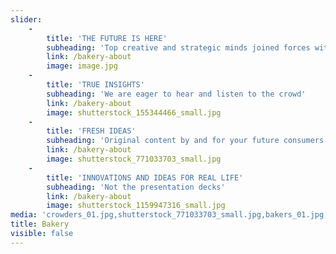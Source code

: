 ```yaml
---
slider:
    -
        title: 'THE FUTURE IS HERE'
        subheading: 'Top creative and strategic minds joined forces with the largest crowd of consumers'
        link: /bakery-about
        image: image.jpg
    -
        title: 'TRUE INSIGHTS'
        subheading: 'We are eager to hear and listen to the crowd'
        link: /bakery-about
        image: shutterstock_155344466_small.jpg
    -
        title: 'FRESH IDEAS'
        subheading: 'Original content by and for your future consumers'
        link: /bakery-about
        image: shutterstock_771033703_small.jpg
    -
        title: 'INNOVATIONS AND IDEAS FOR REAL LIFE'
        subheading: 'Not the presentation decks'
        link: /bakery-about
        image: shutterstock_1159947316_small.jpg
media: 'crowders_01.jpg,shutterstock_771033703_small.jpg,bakers_01.jpg,dogs.jpg,shutterstock_155344466_small.jpg,desk.jpg,image.jpg,shutterstock_1159947316_small.jpg'
title: Bakery
visible: false
---
```


